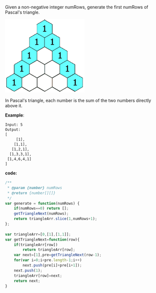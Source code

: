 Given a non-negative integer numRows, generate the first numRows of Pascal's triangle.

![Alt Text](https://github.com/godghdai/leetcode/blob/master/Resource/img/PascalTriangleAnimated2.gif)

In Pascal's triangle, each number is the sum of the two numbers directly above it.

**Example**:
```
Input: 5
Output:
[
     [1],
    [1,1],
   [1,2,1],
  [1,3,3,1],
 [1,4,6,4,1]
]
```

**code:**
```js
/**
 * @param {number} numRows
 * @return {number[][]}
 */
var generate = function(numRows) {
    if(numRows==0) return [];
    getTriangleNext(numRows);
    return triangleArr.slice(1,numRows+1);
};

var triangleArr=[0,[1],[1,1]];
var getTriangleNext=function(row){
    if(triangleArr[row]) 
        return triangleArr[row];
    var next=[1],pre=getTriangleNext(row-1);
    for(var i=0;i<pre.length-1;i++) 
        next.push(pre[i]+pre[i+1]);
    next.push(1);
    triangleArr[row]=next;
    return next;
}

```